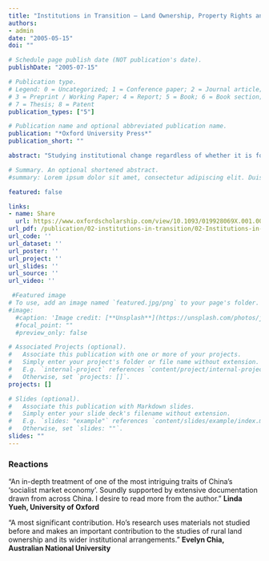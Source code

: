 ```yaml
---
title: "Institutions in Transition – Land Ownership, Property Rights and Social Conflict in China"
authors:
- admin
date: "2005-05-15"
doi: ""

# Schedule page publish date (NOT publication's date).
publishDate: "2005-07-15"

# Publication type.
# Legend: 0 = Uncategorized; 1 = Conference paper; 2 = Journal article;
# 3 = Preprint / Working Paper; 4 = Report; 5 = Book; 6 = Book section;
# 7 = Thesis; 8 = Patent
publication_types: ["5"]

# Publication name and optional abbreviated publication name.
publication: "*Oxford University Press*"
publication_short: ""

abstract: "Studying institutional change regardless of whether it is focused on transitional or developing economies, may prove most fruitful when focused on its structuring of the means of production—land, labour, and capital. This book does exactly that: it singles out land as an object of study and places it in the context of one of the world’s largest and most populous countries undergoing institutional reform, the People’s Republic of China. The book argues that private property protected by law, the principle of ‘getting-the-prices-right’, and the emergence of effectively functioning markets can not be imposed, but are the outcome of a society’s historical development and institutional fabric. In other words, the creation of institutions that are trusted and perceived as ‘credible’ in the eyes of social actors hinges in part on choice and timing in relation to the constellation of socio-economic and political parameters. It is demonstrated that disregarding these might result in the establishment of ‘empty institutions’ that have little effect on social actors’ actions, and can even cause rising inequality, bad land stewardship, and social conflict. The book concludes that the key to understanding China’s successes in rural reforms lies in the state’s hands-off approach and upholding an intentional institutional ambiguity that allowed for local, credible institutions to arise."

# Summary. An optional shortened abstract.
#summary: Lorem ipsum dolor sit amet, consectetur adipiscing elit. Duis posuere tellus ac convallis placerat. Proin tincidunt magna sed ex sollicitudin condimentum.

featured: false

links:
- name: Share
  url: https://www.oxfordscholarship.com/view/10.1093/019928069X.001.0001/acprof-9780199280698
url_pdf: /publication/02-institutions-in-transition/02-Institutions-in-Transition.pdf
url_code: ''
url_dataset: ''
url_poster: ''
url_project: ''
url_slides: ''
url_source: ''
url_video: ''

 #Featured image
# To use, add an image named `featured.jpg/png` to your page's folder. 
#image:
  #caption: 'Image credit: [**Unsplash**](https://unsplash.com/photos/jdD8gXaTZsc)'
  #focal_point: ""
  #preview_only: false

# Associated Projects (optional).
#   Associate this publication with one or more of your projects.
#   Simply enter your project's folder or file name without extension.
#   E.g. `internal-project` references `content/project/internal-project/index.md`.
#   Otherwise, set `projects: []`.
projects: []

# Slides (optional).
#   Associate this publication with Markdown slides.
#   Simply enter your slide deck's filename without extension.
#   E.g. `slides: "example"` references `content/slides/example/index.md`.
#   Otherwise, set `slides: ""`.
slides: ""
---
```


### **Reactions**

 “An in-depth treatment of one of the most intriguing traits of China’s ‘socialist market economy’. Soundly supported by extensive documentation drawn from across China. I desire to read more from the author.” **Linda Yueh, University of Oxford**

“A most significant contribution. Ho’s research uses materials not studied before and makes an important contribution to the studies of rural land ownership and its wider institutional arrangements.” **Evelyn Chia, Australian National University**

